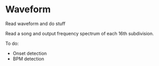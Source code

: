 # Waveform
 Read waveform and do stuff

Read a song and output frequency spectrum of each 16th subdivision.

To do:

- Onset detection
- BPM detection
